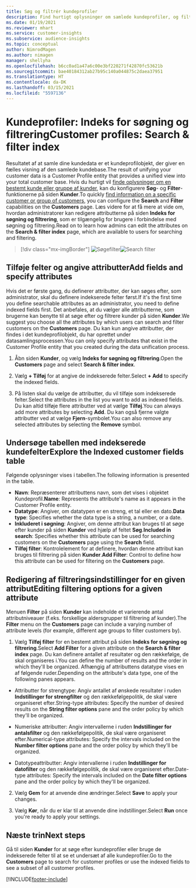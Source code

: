 ```yaml
---
title: Søg og filtrér kundeprofiler
description: Find hurtigt oplysninger om samlede kundeprofiler, og filtrer efter angivne attributter.
ms.date: 01/19/2021
ms.reviewer: mhart
ms.service: customer-insights
ms.subservice: audience-insights
ms.topic: conceptual
author: NimrodMagen
ms.author: nimagen
manager: shellyha
ms.openlocfilehash: b6cc0ad1a47a6c00e3bf220271f42870fc53621b
ms.sourcegitcommit: bae40184312ab27b95c140a044875c2daea37951
ms.translationtype: HT
ms.contentlocale: da-DK
ms.lasthandoff: 03/15/2021
ms.locfileid: "5597136"
---
```

# <a name="customer-profiles-search--filter-index"></a><span data-ttu-id="ceb3d-103">Kundeprofiler: Indeks for søgning og filtrering</span><span class="sxs-lookup"><span data-stu-id="ceb3d-103">Customer profiles: Search & filter index</span></span>

<span data-ttu-id="ceb3d-104">Resultatet af at samle dine kundedata er et kundeprofilobjekt, der giver en fælles visning af den samlede kundebase.</span><span class="sxs-lookup"><span data-stu-id="ceb3d-104">The result of unifying your customer data is a Customer Profile entity that provides a unified view into your total customer base.</span></span> <span data-ttu-id="ceb3d-105">Hvis du hurtigt vil [finde oplysninger om en bestemt kunde eller gruppe af kunder](customer-profiles.md), kan du konfigurere **Søg**- og **Filter**-funktionerne på siden **Kunder**.</span><span class="sxs-lookup"><span data-stu-id="ceb3d-105">To quickly [find information on a specific customer or group of customers](customer-profiles.md), you can configure the **Search** and **Filter** capabilities on the **Customers** page.</span></span> <span data-ttu-id="ceb3d-106">Læs videre for at få mere at vide om, hvordan administratorer kan redigere attributterne på siden **Indeks for søgning og filtrering**, som er tilgængelig for brugere i forbindelse med søgning og filtrering.</span><span class="sxs-lookup"><span data-stu-id="ceb3d-106">Read on to learn how admins can edit the attributes on the **Search & filter index** page, which are available to users for searching and filtering.</span></span>

> [!div class="mx-imgBorder"]
> <span data-ttu-id="ceb3d-107">![Søgefilter](media/search-filter.png "Søgefilter")</span><span class="sxs-lookup"><span data-stu-id="ceb3d-107">![Search filter](media/search-filter.png "Search filter")</span></span>

## <a name="add-fields-and-specify-attributes"></a><span data-ttu-id="ceb3d-108">Tilføje felter og angive attributter</span><span class="sxs-lookup"><span data-stu-id="ceb3d-108">Add fields and specify attributes</span></span>

<span data-ttu-id="ceb3d-109">Hvis det er første gang, du definerer attributter, der kan søges efter, som administrator, skal du definere indekserede felter først.</span><span class="sxs-lookup"><span data-stu-id="ceb3d-109">If it's the first time you define searchable attributes as an administrator, you need to define indexed fields first.</span></span> <span data-ttu-id="ceb3d-110">Det anbefales, at du vælger alle attributterne, som brugerne kan benytte til at søge efter og filtrere kunder på siden **Kunder**.</span><span class="sxs-lookup"><span data-stu-id="ceb3d-110">We suggest you choose all the attributes by which users can search and filter customers on the **Customers** page.</span></span> <span data-ttu-id="ceb3d-111">Du kan kun angive attributter, der findes i det kundeprofilobjekt, du har oprettet under datasamlingsprocessen.</span><span class="sxs-lookup"><span data-stu-id="ceb3d-111">You can only specify attributes that exist in the Customer Profile entity that you created during the data unification process.</span></span>

1. <span data-ttu-id="ceb3d-112">Åbn siden **Kunder**, og vælg **Indeks for søgning og filtrering**.</span><span class="sxs-lookup"><span data-stu-id="ceb3d-112">Open the **Customers** page and select **Search & filter index**.</span></span>

2. <span data-ttu-id="ceb3d-113">Vælg **+ Tilføj** for at angive de indekserede felter.</span><span class="sxs-lookup"><span data-stu-id="ceb3d-113">Select **+ Add** to specify the indexed fields.</span></span>

3. <span data-ttu-id="ceb3d-114">På listen skal du vælge de attributter, du vil tilføje som indekserede felter.</span><span class="sxs-lookup"><span data-stu-id="ceb3d-114">Select the attributes in the list you want to add as indexed fields.</span></span> <span data-ttu-id="ceb3d-115">Du kan altid tilføje flere attributter ved at vælge **Tilføj**.</span><span class="sxs-lookup"><span data-stu-id="ceb3d-115">You can always add more attributes by selecting **Add**.</span></span> <span data-ttu-id="ceb3d-116">Du kan også fjerne valgte attributter ved at vælge **Fjern**-symbolet.</span><span class="sxs-lookup"><span data-stu-id="ceb3d-116">You can also remove any selected attributes by selecting the **Remove** symbol.</span></span>

## <a name="explore-the-indexed-customer-fields-table"></a><span data-ttu-id="ceb3d-117">Undersøge tabellen med indekserede kundefelter</span><span class="sxs-lookup"><span data-stu-id="ceb3d-117">Explore the Indexed customer fields table</span></span>

<span data-ttu-id="ceb3d-118">Følgende oplysninger vises i tabellen.</span><span class="sxs-lookup"><span data-stu-id="ceb3d-118">The following information is presented in the table.</span></span>

- <span data-ttu-id="ceb3d-119">**Navn**: Repræsenterer attributtens navn, som det vises i objektet Kundeprofil.</span><span class="sxs-lookup"><span data-stu-id="ceb3d-119">**Name**: Represents the attribute's name as it appears in the Customer Profile entity.</span></span>
- <span data-ttu-id="ceb3d-120">**Datatype**: Angiver, om datatypen er en streng, et tal eller en dato.</span><span class="sxs-lookup"><span data-stu-id="ceb3d-120">**Data type**: Specifies whether the data type is a string, a number, or a date.</span></span>
- <span data-ttu-id="ceb3d-121">**Inkluderet i søgning**: Angiver, om denne attribut kan bruges til at søge efter kunder på siden **Kunder** ved hjælp af feltet **Søg**.</span><span class="sxs-lookup"><span data-stu-id="ceb3d-121">**Included in search**: Specifies whether this attribute can be used for searching customers on the **Customers** page using the **Search** field.</span></span>
- <span data-ttu-id="ceb3d-122">**Tilføj filter**: Kontrolelement for at definere, hvordan denne attribut kan bruges til filtrering på siden **Kunder**.</span><span class="sxs-lookup"><span data-stu-id="ceb3d-122">**Add Filter**: Control to define how this attribute can be used for filtering on the **Customers** page.</span></span>

## <a name="editing-filtering-options-for-a-given-attribute"></a><span data-ttu-id="ceb3d-123">Redigering af filtreringsindstillinger for en given attribut</span><span class="sxs-lookup"><span data-stu-id="ceb3d-123">Editing filtering options for a given attribute</span></span>

<span data-ttu-id="ceb3d-124">Menuen **Filter** på siden **Kunder** kan indeholde et varierende antal attributniveauer (f.eks. forskellige aldersgrupper til filtrering af kunder).</span><span class="sxs-lookup"><span data-stu-id="ceb3d-124">The **Filter** menu on the **Customers** page can include a varying number of attribute levels (for example, different age groups to filter customers by).</span></span>

1. <span data-ttu-id="ceb3d-125">Vælg **Tilføj filter** for en bestemt attribut på siden **Indeks for søgning og filtrering**.</span><span class="sxs-lookup"><span data-stu-id="ceb3d-125">Select **Add Filter** for a given attribute on the **Search & filter index** page.</span></span> <span data-ttu-id="ceb3d-126">Du kan definere antallet af resultater og den rækkefølge, de skal organiseres i.</span><span class="sxs-lookup"><span data-stu-id="ceb3d-126">You can define the number of results and the order in which they'll be organized.</span></span> <span data-ttu-id="ceb3d-127">Afhængig af attributtens datatype vises en af følgende ruder.</span><span class="sxs-lookup"><span data-stu-id="ceb3d-127">Depending on the attribute's data type, one of the following panes appears.</span></span>

- <span data-ttu-id="ceb3d-128">Attributter for strengtype: Angiv antallet af ønskede resultater i ruden **Indstillinger for strengfilter** og den rækkefølgepolitik, de skal være organiseret efter.</span><span class="sxs-lookup"><span data-stu-id="ceb3d-128">String-type attributes: Specify the number of desired results on the **String filter options** pane and the order policy by which they'll be organized.</span></span>

- <span data-ttu-id="ceb3d-129">Numeriske attributter: Angiv intervallerne i ruden **Indstillinger for antalsfilter** og den rækkefølgepolitik, de skal være organiseret efter.</span><span class="sxs-lookup"><span data-stu-id="ceb3d-129">Numerical-type attributes: Specify the intervals included on the **Number filter options** pane and the order policy by which they'll be organized.</span></span>

- <span data-ttu-id="ceb3d-130">Datotypeattributter: Angiv intervallerne i ruden **Indstillinger for datofilter** og den rækkefølgepolitik, de skal være organiseret efter.</span><span class="sxs-lookup"><span data-stu-id="ceb3d-130">Date-type attributes:  Specify the intervals included on the **Date filter options** pane and the order policy by which they'll be organized.</span></span>

2. <span data-ttu-id="ceb3d-131">Vælg **Gem** for at anvende dine ændringer.</span><span class="sxs-lookup"><span data-stu-id="ceb3d-131">Select **Save** to apply your changes.</span></span>

3. <span data-ttu-id="ceb3d-132">Vælg **Kør**, når du er klar til at anvende dine indstillinger.</span><span class="sxs-lookup"><span data-stu-id="ceb3d-132">Select **Run** once you're ready to apply your settings.</span></span>

## <a name="next-steps"></a><span data-ttu-id="ceb3d-133">Næste trin</span><span class="sxs-lookup"><span data-stu-id="ceb3d-133">Next steps</span></span>

<span data-ttu-id="ceb3d-134">Gå til siden **Kunder** for at søge efter kundeprofiler eller bruge de indekserede felter til at se et undersæt af alle kundeprofiler.</span><span class="sxs-lookup"><span data-stu-id="ceb3d-134">Go to the **Customers** page to search for customer profiles or use the indexed fields to see a subset of all customer profiles.</span></span>


[!INCLUDE[footer-include](../includes/footer-banner.md)]